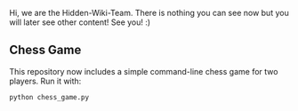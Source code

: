Hi, we are the Hidden-Wiki-Team. There is nothing you can see now but you will later see other content! See you! :)

## Chess Game

This repository now includes a simple command-line chess game for two players.
Run it with:

```bash
python chess_game.py
```

